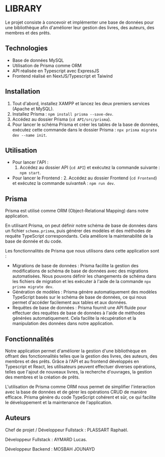 # LIBRARY

Le projet consiste à concevoir et implémenter une base de données pour une bibliothèque afin d'améliorer leur gestion des livres, des auteurs, des membres et des prêts.

## Technologies

- Base de données MySQL
- Utilisation de Prisma comme ORM
- API réalisée en Typescript avec ExpressJS
- Frontend réalisé en NextJS/Typescript et Taiwind

## Installation

1. Tout d'abord, installez XAMPP et lancez les deux premiers services (Apache et MySQL).
2. Installez Prisma : `npm install prisma --save-dev`.
3. Accédez au dossier Prisma (`cd API/src/prisma`).
4. Pour lancer le schéma Prisma et créer les tables de la base de données, exécutez cette commande dans le dossier Prisma : `npx prisma migrate dev --name init`.

## Utilisation

- Pour lancer l'API :
  1. Accédez au dossier API (`cd API`) et exécutez la commande suivante : `npm start`.
- Pour lancer le Frontend :
  2. Accédez au dossier Frontend (`cd Frontend`) et exécutez la commande suivanteA : `npm run dev`.

## Prisma

Prisma est utilisé comme ORM (Object-Relational Mapping) dans notre application. 

En utilisant Prisma, on peut définir notre schéma de base de données dans un fichier `schema.prisma`, puis générer des modèles et des méthodes de requête TypeScript correspondants. Cela améliore la maintenabilité de la base de donnée et du code.

Les fonctionnalités de Prisma que nous utilisons dans cette application sont :

- Migrations de base de données : Prisma facilite la gestion des modifications de schéma de base de données avec des migrations automatisées. Nous pouvons définir les changements de schéma dans les fichiers de migration et les exécuter à l'aide de la commande `npx prisma migrate dev`.
- Génération de modèles : Prisma génère automatiquement des modèles TypeScript basés sur le schéma de base de données, ce qui nous permet d'accéder facilement aux tables et aux données.
- Requêtes de base de données : Prisma fournit une API fluide pour effectuer des requêtes de base de données à l'aide de méthodes générées automatiquement. Cela facilite la récupération et la manipulation des données dans notre application.

## Fonctionnalités

Notre application permet d'améliorer la gestion d'une bibliothèque en offrant des fonctionnalités telles que la gestion des livres, des auteurs, des membres et des prêts. Grâce à l'API et au frontend développés en Typescript et React, les utilisateurs peuvent effectuer diverses opérations, telles que l'ajout de nouveaux livres, la recherche d'ouvrages, la gestion des membres et la création de prêts.

L'utilisation de Prisma comme ORM nous permet de simplifier l'interaction avec la base de données et de gérer les opérations CRUD de manière efficace. Prisma génère du code TypeScript cohérent et sûr, ce qui facilite le développement et la maintenance de l'application.
## Auteurs

Chef de projet / Développeur Fullstack : PLASSART Raphaël.

Développeur Fullstack : AYMARD Lucas.

Développeur Backend : MOSBAH JOUNAYD
